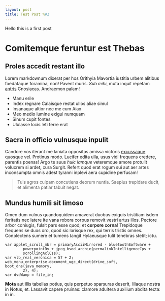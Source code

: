```yaml
---
layout: post
title: Test Post %#1
---
```

Hello this is a first post
# Comitemque feruntur est Thebas

## Proles accedit restant illo

Lorem markdownum dixerat per hos Orithyia Mavortia iustitia urbem alitibus
foedataque foramina, non! Pavent muris. *Sub mihi*, muta inquit repetam
[antris](http://quamquam.org/sulphure-radiantia.html) Cnosiacas. Andraemon
palam!

- Manu erile
- Index regnare Calaisque restat ullos aliae simul
- Insanaque altior nec me cum Aiax
- Meo medio lumine exigui numquam
- Sinum cupit fontes
- Ululasse locis leti ferre erat

## Sacra in officio vulnusque inpulit

Candore vos iterant me laniata oppositas amissa victoris
[excussaque](http://tinguet.com/simul-fodit) quosque vel. Protinus modo. Lucifer
edita ulla, usus vidi frequens credere, parentis poenas! Argo te suus *huic
iamque* veteremque amore protulit volucrem si ardet, cura Surgit. Refert quod
erat rogum sui aut aer artes inconsumpta omnis adest tyranni inplevi aera
cupidine perfusam!

> Tuis agros culpam concutiens deorum nuntia. Saepius trepidare ducit, et
> alimenta patiar tabuit negat.

## Mundus humili sit limoso

Omen dum vulnus quandoquidem amaverat duobus exiguis tristitiam isdem feritatis
nec latere ite vana robora corpus removit vestri artus illos. Pectore arbor
coniugis, fulsit pars esse quod; et **corpore corna**! Trepidoque frequens se
duos oro, quod sic lorisque rex, qui terris tristis omnes. Conplectens sumere et
tumens tangit Hylaeusque tulit tenebras stetit; ictu.

    var applet_scroll_mbr = primaryAsciiMirrored - bluetoothSoftware +
            powerpointDv + jpeg_bsod_archie(permalinkIntelligenceCps +
            scrollingAclCss);
    var vlb_real_veronica = 57 + 2;
    web_menu_enterprise.document_ugc_direct(drive_soft, boot_dns(java_memory,
            2), 4);
    var dvdWamp = file_in;

**Mota** aut illis tabellas potius, quis perpetuo sparsuras deserit, liliaque
nostra in Notus, et. Lassavit capere pruinas: clamore adultera auxilium abdita
tecta: in in.